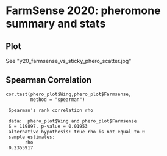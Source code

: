 # FarmSense 2020: pheromone summary and stats

## Plot

See "y20_farmsense_vs_sticky_phero_scatter.jpg"

## Spearman Correlation 

```
cor.test(phero_plot$Wing,phero_plot$Farmsense,
         method = "spearman")
		 
 Spearman's rank correlation rho
 
 data:  phero_plot$Wing and phero_plot$Farmsense
 S = 119897, p-value = 0.01953
 alternative hypothesis: true rho is not equal to 0
 sample estimates:
       rho 
 0.2355917 
```
